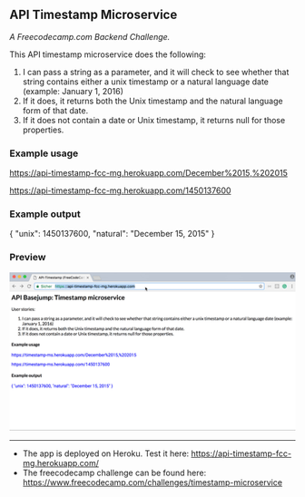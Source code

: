 ## API Timestamp Microservice
_A Freecodecamp.com Backend Challenge._

This API timestamp microservice does the following:

1. I can pass a string as a parameter, and it will check to see whether that string contains either a unix timestamp or a natural language date (example: January 1, 2016)
2. If it does, it returns both the Unix timestamp and the natural language form of that date.
3. If it does not contain a date or Unix timestamp, it returns null for those properties.

### Example usage
https://api-timestamp-fcc-mg.herokuapp.com/December%2015,%202015

https://api-timestamp-fcc-mg.herokuapp.com/1450137600

### Example output
{ "unix": 1450137600, "natural": "December 15, 2015" }

### Preview


![Preview](https://github.com/miga89/fcc-api-timestamp/blob/master/images/screecapture.gif)




---
* The app is deployed on Heroku. Test it here: https://api-timestamp-fcc-mg.herokuapp.com/
* The freecodecamp challenge can be found here: https://www.freecodecamp.com/challenges/timestamp-microservice
